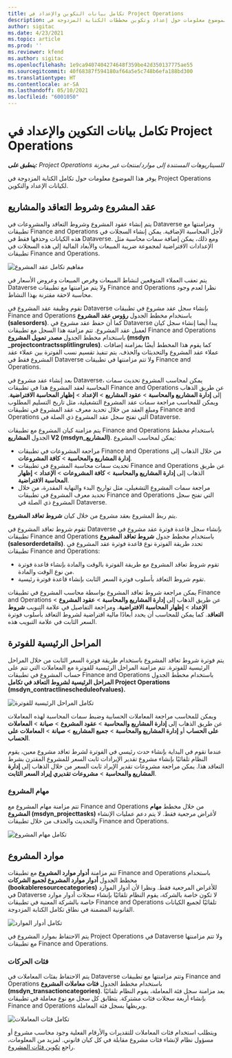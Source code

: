 ```yaml
---
title: تكامل بيانات التكوين والإعداد في Project Operations
description: يوفر هذا الموضوع معلومات حول إعداد وتكوين مخططات الكتابة المزدوجة في Project Operations.
author: sigitac
ms.date: 4/23/2021
ms.topic: article
ms.prod: ''
ms.reviewer: kfend
ms.author: sigitac
ms.openlocfilehash: 1e9ca9407404274648f359be42d350137775ae55
ms.sourcegitcommit: 40f68387f594180af64a5e5c748b6efa188bd300
ms.translationtype: HT
ms.contentlocale: ar-SA
ms.lasthandoff: 05/10/2021
ms.locfileid: "6001050"
---
```

# <a name="project-operations-setup-and-configuration-data-integration"></a>تكامل بيانات التكوين والإعداد في Project Operations

_**ينطبق على:** Project Operations للسيناريوهات المستندة إلى موارد/منتجات غير مخزنة‬_

يوفر هذا الموضوع معلومات حول تكامل الكتابة المزدوجة في Project Operations لكيانات الإعداد والتكوين.

## <a name="project-contracts-contract-lines-and-projects"></a>عقد المشروع وشروط التعاقد والمشاريع

يتم إنشاء عقود المشروع وشروط التعاقد والمشروعات في Dataverse ومزامنتها مع تطبيقات Finance and Operations لأجل المحاسبة الإضافية. يمكن إنشاء السجلات في هذه الكيانات وحذفها فقط في Dataverse. ومع ذلك، يمكن إضافة سمات محاسبة مثل الإعدادات الافتراضية لمجموعة ضريبة المبيعات والأبعاد المالية إلى هذه السجلات في تطبيقات Finance and Operations.

  ![مفاهيم تكامل عقد المشروع](./media/1ProjectContract.jpg)

يتم تعقب العملاء المتوقعين لنشاط المبيعات وفرص المبيعات وعروض الأسعار في Dataverse ولا يتم مزامنتها مع تطبيقات Finance and Operations نظرا لعدم وجود محاسبة لاحقة مقترنة بهذا النشاط.

تقوم وظيفة عقد المشروع في Dataverse بإنشاء سجل عقد مشروع في تطبيقات Finance and Operations باستخدام مخطط الجدول **رؤوس عقد المشروع (salesorders)**. كما أن حفظ عقد مشروع في Dataverse يبدأ أيضا إنشاء سجل كيان لعميل عقد المشروع. تتم مزامنة هذا السجل مع تطبيقات Finance and Operations باستخدام مخطط الجدول **مصدر تمويل المشروع (msdyn \_projectcontractssplitlingrules)**. كما يقوم هذا المخطط أيضًا بمزامنة إضافات عملاء عقد المشروع والتحديثات والحذف. يتم تنفيذ تقسيم نسب الفوترة بين عملاء عقد المشروع فقط في Dataverse ولا تتم مزامنتها في تطبيقات Finance and Operations.

بعد إنشاء عقد مشروع في Dataverse، يمكن لمحاسب المشروع تحديث سمات المحاسبة لعقد المشروع هذا في تطبيقات Finance and Operations عن طريق الذهاب إلى **إدارة المشاريع والمحاسبة**  > **عقود المشاريع** > **الإعداد** > **إظهار المحاسبة الافتراضية**. ويمكن للمحاسب مراجعة سمات عقد المشروع التشغيلية، مثل تاريخ التسليم المطلوب ومبلغ العقد من خلال تحديد معرف عقد المشروع في تطبيقات Finance and Operations التي تفتح سجل عقد المشروع ذي الصلة في Dataverse.

يتم مزامنة كيان المشروع مع تطبيقات Finance and Operations باستخدام مخطط الجدول **المشاريع V2 (msdyn\_المشاريع)**. يمكن لمحاسب المشروع:

  - مراجعة المشروعات في تطبيقات Finance and Operations من خلال الذهاب إلى **إدارة المشاريع والمحاسبة** > **كافة المشروعات**. 
  - تحديث سمات محاسبة المشروع في تطبيقات Finance and Operations عن طريق الذهاب إلى **إدارة المشاريع والمحاسبة** > **كافة المشروعات** > **الإعداد** > **إظهار المحاسبة الافتراضية**.  
  - مراجعة سمات المشروع التشغيلي، مثل تواريخ البدء والنهاية المقدرة، من خلال تحديد معرف المشروع في تطبيقات Finance and Operations التي تفتح سجل المشروع ذي الصلة في Dataverse.

يتم ربط المشروع بعقد مشروع من خلال كيان **شروط تعاقد المشروع**.

تقوم شروط تعاقد المشروع في Dataverse بإنشاء سجل قاعدة فوترة عقد مشروع في تطبيقات Finance and Operations باستخدام مخطط جدول **شروط تعاقد المشروع (salesorderdetails)**. تحدد طريقة الفوترة نوع قاعدة فوترة عقد المشروع في تطبيقات Finance and Operations:

  - تقوم شروط تعاقد المشروع مع طريقة الفوترة بالوقت والمادة بإنشاء قاعدة فوترة من نوع الوقت والمادة.
  - تقوم شروط التعاقد بأسلوب فوترة السعر الثابت بإنشاء قاعدة فوترة رئيسية.

يمكن مراجعة شروط تعاقد المشروع بواسطة محاسب المشروع في تطبيقات Finance and Operations عن طريق الذهاب إلى **إدارة المشاريع والمحاسبة** > **عقود المشروع** > **الإعداد** > **إظهار المحاسبة الافتراضية**، ومراجعة التفاصيل في علامة التبويب **شروط التعاقد**. كما يمكن للمحاسب أن يحدد أبعادًا مالية افتراضية لشروط التعاقد بأسلوب فوترة السعر الثابت في علامة التبويب هذه.

## <a name="billing-milestones"></a>المراحل الرئيسية للفوترة

يتم فوترة شروط تعاقد المشروع باستخدام طريقة فوترة السعر الثابت من خلال المراحل الرئيسية للفوترة. تتم مزامنة المراحل الرئيسية للفوترة مع المعاملات التي تتم على حساب المشروع في تطبيقات Finance and Operations باستخدام مخطط الجدول **المراحل الرئيسية لشروط التعاقد في تكامل Project Operations (msdyn\_contractlinescheduleofvalues).**

  ![تكامل المراحل الرئيسية للفوترة](./media/2Milestones.jpg)

ويمكن للمحاسب مراجعة المعاملات الحسابية وضبط سمات المحاسبة لهذه المعاملات عن طريق الذهاب إلى **إدارة المشاريع والمحاسبة** > **عقود المشروع** > **صيانة** > **المعاملات على الحساب** أو **إدارة المشاريع والمحاسبة** > **جميع المشاريع** > **صيانة** > **المعاملات على الحساب**.

عندما تقوم في البداية بإنشاء حدث رئيسي في الفوترة لشرط تعاقد مشروع معين، يقوم النظام تلقائيًا بإنشاء مشروع تقدير الإيرادات ثابت السعر للمشروع المقترن بشرط التعاقد هذا. يمكن مراجعة مشروعات تقدير الإيراد ثابت السعر من خلال الذهاب إلى **إدارة المشاريع والمحاسبة** > **مشروعات تقديري إيراد السعر الثابت**.

### <a name="project-tasks"></a>مهام المشروع

تتم مزامنة مهام المشروع مع Finance and Operations من خلال مخطط **مهام المشروع (msdyn\_projecttasks)** لأغراض مرجعية فقط. لا يتم دعم عمليات الإنشاء والتحديث والحذف من خلال تطبيقات Finance and Operations.

  ![تكامل مهام المشروع](./media/3Tasks.jpg)

## <a name="project-resources"></a>موارد المشروع

تتم مزامنة **أدوار موارد المشروع** مع تطبيقات Finance and Operations باستخدام مخطط الجدول **أدوار موارد المشروع لجميع الشركات (bookableresourcecategories)** للأغراض المرجعية فقط. ونظرا لأن أدوار الموارد في Dataverse لا تكون خاصة بالشركة، يقوم النظام تلقائيًا بإنشاء سجلات أدوار موارد خاصة بالشركة المعنية في تطبيقات Finance and Operations تلقائيًا لجميع الكيانات القانونية المضمنة في نطاق تكامل الكتابة المزدوجة.

![تكامل أدوار الموارد](./media/5Resources.jpg)

يتم الاحتفاظ بموارد المشروع في Project Operations في Dataverse ولا تتم مزامنتها مع تطبيقات Finance and Operations.

### <a name="transaction-categories"></a>فئات الحركات

يتم الاحتفاظ بفئات المعاملات في Dataverse وتتم مزامنتها مع تطبيقات Finance and Operations باستخدام مخطط الجدول **فئات معاملات المشروع (msdyn\_transactioncategories)**. بعد مزامنة سجل فئة المعاملة، يقوم النظام تلقائيًا بإنشاء أربعة سجلات فئات مشتركة. يتطابق كل سجل مع نوع معاملة في تطبيقات Finance and Operations ويربطها بسجل فئة المعاملة.

![تكامل فئات المعاملات](./media/4TransactionCategories.jpg)

ويتطلب استخدام فئات المعاملات للتقديرات والأرقام الفعلية وجود محاسب مشروع أو مسؤول نظام لإنشاء فئات مشروع مقابلة في كل كيان قانوني. لمزيد من المعلومات، راجع [تكوين فئات المشروع](../project-accounting/configure-project-categories.md).
